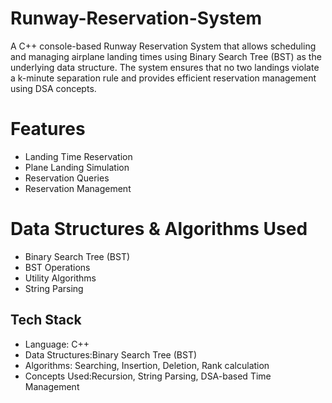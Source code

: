 # Runway-Reservation-System
A C++ console-based Runway Reservation System that allows scheduling and managing airplane landing times using Binary Search Tree (BST) as the underlying data structure. The system ensures that no two landings violate a k-minute separation rule and provides efficient reservation management using DSA concepts.

# Features
* Landing Time Reservation  
* Plane Landing Simulation
* Reservation Queries
* Reservation Management
  
# Data Structures & Algorithms Used
* Binary Search Tree (BST)  
* BST Operations    
* Utility Algorithms
* String Parsing

## Tech Stack
* Language: C++
* Data Structures:Binary Search Tree (BST)
* Algorithms: Searching, Insertion, Deletion, Rank calculation
* Concepts Used:Recursion, String Parsing, DSA-based Time Management

